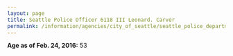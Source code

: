 ```yaml
---
layout: page
title: Seattle Police Officer 6118 III Leonard. Carver
permalink: /information/agencies/city_of_seattle/seattle_police_department/copbook/6118/
---
```


**Age as of Feb. 24, 2016:** 53
